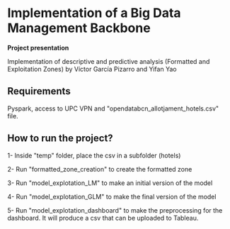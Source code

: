 # Implementation of a Big Data Management Backbone

**Project presentation** 

Implementation of descriptive and predictive analysis (Formatted and Exploitation Zones) by Víctor García Pizarro
and Yifan Yao 

## Requirements
Pyspark, access to UPC VPN and "opendatabcn_allotjament_hotels.csv" file.

## How to run the project?

1- Inside "temp" folder, place the csv in a subfolder (hotels)

2- Run "formatted_zone_creation" to create the formatted zone

3- Run "model_explotation_LM" to make an initial version of the model

4- Run "model_explotation_GLM" to make the final version of the model

5- Run "model_explotation_dashboard" to make the preprocessing for the dashboard. It will produce a csv that can be uploaded to Tableau.